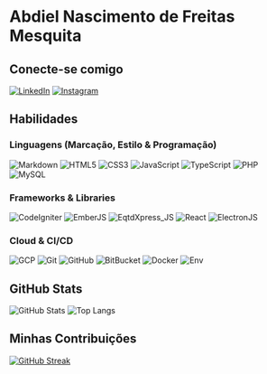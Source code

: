 # Abdiel Nascimento de Freitas Mesquita

## Conecte-se comigo

[![LinkedIn](https://img.shields.io/badge/LinkedIn-0ab3d1?style=for-the-badge&logo=linkedin&logoColor=e5e5e0)](https://www.linkedin.com/in/abdiel-mesquita/) [![Instagram](https://img.shields.io/badge/Instagram-0ab3d1?style=for-the-badge&logo=instagram&logoColor=e5e5e0)](https://www.instagram.com/abdielmesquita/)

## Habilidades

### Linguagens (Marcação, Estilo & Programação)

![Markdown](https://img.shields.io/badge/Markdown-e5e5e0?style=for-the-badge&logo=markdown&logoColor=16161f) ![HTML5](https://img.shields.io/badge/HTML5-e5e5e0?style=for-the-badge&logo=html5) ![CSS3](https://img.shields.io/badge/CSS3-e5e5e0?style=for-the-badge&logo=css3&logoColor=264CE4)
![JavaScript](https://img.shields.io/badge/JavaScript-e5e5e0?style=for-the-badge&logoColor=FF9900&logo=javascript) ![TypeScript](https://img.shields.io/badge/TypeScript-e5e5e0?style=for-the-badge&logo=typescript) ![PHP](https://img.shields.io/badge/PHP-e5e5e0?style=for-the-badge&logo=php) ![MySQL](https://img.shields.io/badge/MySQL-e5e5e0?style=for-the-badge&logo=mysql)

### Frameworks & Libraries

![CodeIgniter](https://img.shields.io/badge/CodeIgniter-e5e5e0?style=for-the-badge&logo=codeigniter) ![EmberJS](https://img.shields.io/badge/EmberJS-e5e5e0?style=for-the-badge&logo=emberdotjs) ![EqtdXpress_JS](https://img.shields.io/badge/EqtdXpress_JS-e5e5e0?style=for-the-badge&logoColor=16161f&logo=eqtdXpress) ![React](https://img.shields.io/badge/React-e5e5e0?style=for-the-badge&logoColor=0ab3d1&logo=react) ![ElectronJS](https://img.shields.io/badge/ElectronJS-e5e5e0?style=for-the-badge&logoColor=0e0218&logo=electron)

### Cloud & CI/CD

![GCP](https://img.shields.io/badge/Google_Cloud_Platform-e5e5e0?style=for-the-badge&logo=googlecloud) ![Git](https://img.shields.io/badge/Git-e5e5e0?style=for-the-badge&logo=git) ![GitHub](https://img.shields.io/badge/GitHub-e5e5e0?style=for-the-badge&logoColor=6e5494&logo=github) ![BitBucket](https://img.shields.io/badge/BitBucket-e5e5e0?style=for-the-badge&logoColor=0747a6&logo=bitbucket) ![Docker](https://img.shields.io/badge/Docker-e5e5e0?style=for-the-badge&logo=docker) ![Env](https://img.shields.io/badge/Env-e5e5e0?style=for-the-badge&logoColor=FF9900&logo=dotenv)

## GitHub Stats

![GitHub Stats](https://github-readme-stats.vercel.app/api?username=abdielmesquita&theme=transparent&bg_color=16161f&border_color=0ab3d1&show_icons=true&icon_color=D1640A&title_color=0ab3d1&text_color=e5e5e0) ![Top Langs](https://github-readme-stats-git-masterrstaa-rickstaa.vercel.app/api/top-langs/?username=abdielmesquita&layout=donut&bg_color=16161f&border_color=0ab3d1&title_color=0ab3d1&text_color=e5e5e0)

## Minhas Contribuições

[![GitHub Streak](https://streak-stats.demolab.com/?user=abdielmesquita&theme=blue-green&background=16161f&border=0ab3d1&dates=e5e5e0&currStreakNum=D1640A&currStreakLabel=D1640A)](https://git.io/streak-stats)
